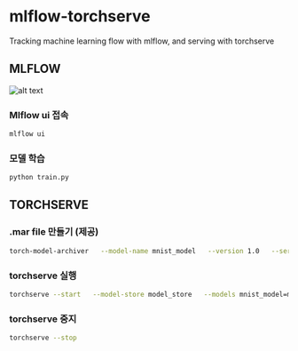 # mlflow-torchserve
Tracking machine learning flow with mlflow, and serving with torchserve

## MLFLOW
![alt text](assets/mlflow-experiments.png.png)
### Mlflow ui 접속
```bash
mlflow ui
```
### 모델 학습
```bash
python train.py
```
###




## TORCHSERVE
### .mar file 만들기 (제공)
```bash
torch-model-archiver   --model-name mnist_model   --version 1.0   --serialized-file serve/mnist_model_state.pt   --handler serve/handler.py   --extra-files "serve/model.py,serve/__init__.py"   --export-path model_store   --force
```

### torchserve 실행
```bash
torchserve --start   --model-store model_store   --models mnist_model=mnist_model.mar   --disable-token-auth
```

### torchserve 중지
```bash
torchserve --stop
```